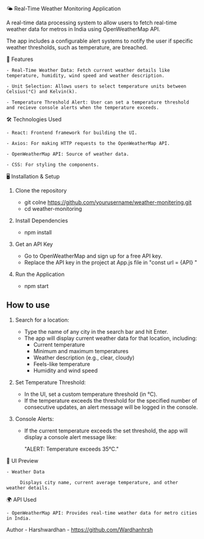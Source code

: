 🌤️ Real-Time Weather Monitoring Application

A real-time data processing system to allow users to fetch real-time weather data for metros in India using OpenWeatherMap API. 

The app includes a configurable alert systems to notify the user if specific weather thresholds, such as temperature, are breached.

🚀 Features

    - Real-Time Weather Data: Fetch current weather details like temperature, humidity, wind speed and weather description.

    - Unit Selection: Allows users to select temperature units between Celsius(°C) and Kelvin(k).

    - Temperature Threshold Alert: User can set a temperature threshold and recieve console alerts when the temperature exceeds.

🛠️ Technologies Used

    - React: Frontend framework for building the UI.

    - Axios: For making HTTP requests to the OpenWeatherMap API.

    - OpenWeatherMap API: Source of weather data.

    - CSS: For styling the components.

🖥️ Installation & Setup

1. Clone the repository

    - git colne https://github.com/yourusername/weather-monitering.git
    - cd weather-monitoring

2. Install Dependencies
    
    - npm install

3. Get an API Key
    
    - Go to OpenWeatherMap and sign up for a free API key.
    - Replace the API key in the project at App.js file in "const url = {API} "

4. Run the Application

    - npm start

## How to use 

1. Search for a location:

    - Type the name of any city in the search bar and hit Enter.
    - The app will display current weather data for that location, including:
        - Current temperature
        - Minimum and maximum temperatures
        - Weather description (e.g., clear, cloudy)
        - Feels-like temperature
        - Humidity and wind speed

2. Set Temperature Threshold:

    - In the UI, set a custom temperature threshold (in °C).
    - If the temperature exceeds the threshold for the
    specified number of consecutive updates, an alert message will be logged in the console.

3. Console Alerts:

    - If the current temperature exceeds the set threshold, the app will display a console alert message like:

        "ALERT: Temperature exceeds 35°C."

🎨 UI Preview

    - Weather Data

         Displays city name, current average temperature, and other weather details.

🌍 API Used
    
    - OpenWeatherMap API: Provides real-time weather data for metro cities in India.

Author
    - Harshwardhan - https://github.com/Wardhanhrsh